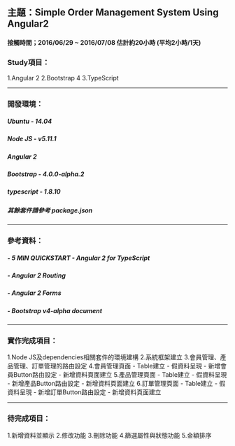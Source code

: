 ## 主題：Simple Order Management System Using Angular2

#### 接觸時間；2016/06/29 ~ 2016/07/08 估計約20小時 (平均2小時/1天)

### Study項目：
1.Angular 2
2.Bootstrap 4
3.TypeScript
***
### 開發環境：
##### *Ubuntu - 14.04*
##### *Node JS - v5.11.1*
##### *Angular 2*
##### *Bootstrap - 4.0.0-alpha.2*
##### *typescript - 1.8.10*
##### *其餘套件請參考 package.json*
***
### 參考資料：
##### - 5 MIN QUICKSTART - Angular 2 for TypeScript
##### - Angular 2 Routing
##### - Angular 2 Forms
##### - Bootstrap v4-alpha document
***
### 實作完成項目：
1.Node JS及dependencies相關套件的環境建構
2.系統框架建立
3.會員管理、產品管理、訂單管理的路由設定
4.會員管理頁面
    - Table建立
    - 假資料呈現
    - 新增會員Button路由設定
    - 新增資料頁面建立
5.產品管理頁面
    - Table建立
    - 假資料呈現
    - 新增產品Button路由設定
    - 新增資料頁面建立
6.訂單管理頁面
    - Table建立
    - 假資料呈現
    - 新增訂單Button路由設定
    - 新增資料頁面建立
***
### 待完成項目：
1.新增資料並顯示
2.修改功能
3.刪除功能
4.篩選屬性與狀態功能
5.金額排序